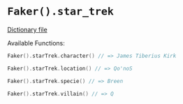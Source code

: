 # `Faker().star_trek`

[Dictionary file](../core/src/main/resources/locales/en/star_trek.yml)

Available Functions:  
```kotlin
Faker().starTrek.character() // => James Tiberius Kirk

Faker().starTrek.location() // => Qo'noS

Faker().starTrek.specie() // => Breen

Faker().starTrek.villain() // => Q
```
